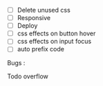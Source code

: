 * [ ] Delete unused css
* [ ] Responsive
* [ ] Deploy
* [ ] css effects on button hover
* [ ] css effects on input focus
* [ ] auto prefix code

Bugs :

Todo overflow